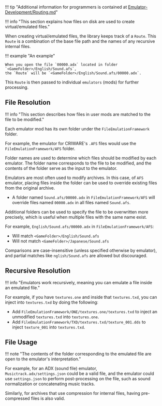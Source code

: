 !!! tip "Additional information for programmers is contained at [Emulator-Development/Routing.md][routing]"

!!! info "This section explains how files on disk are used to create virtual/emulated files."

When creating virtual/emulated files, the library keeps track of a `Route`. This `Route` is a
combination of the base file path and the names of any recursive internal files.

!!! example "An example"

    When you open the file `00000.adx` located in folder `<GameFolder>/English/Sound.afs`,
    the `Route` will be `<GameFolder>/English/Sound.afs/00000.adx`.

This `Route` is then passed to individual `emulators` (mods) for further processing.

## File Resolution

!!! info "This section describes how files in user mods are matched to the file to be modified."

Each emulator mod has its own folder under the `FileEmulationFramework` folder.

For example, the emulator for CRIWARE's `.AFS` files would use the `FileEmulationFramework/AFS` folder.

Folder names are used to determine which files should be modified by each emulator.
The folder name corresponds to the file to be modified, and the contents of the folder serve
as the input to the emulator.

Emulators are most often used to modify archives. In this case, of `AFS` emulator, placing files
inside the folder can be used to override existing files from the original archive.

- A folder named `Sound.afs/00000.adx` in `FileEmulationFramework/AFS` will override files named
  `00000.adx` in all files named `Sound.afs`.

Additional folders can be used to specify the file to be overwritten more precisely, which is useful
when multiple files with the same name exist.

For example, `English/Sound.afs/00000.adx` in `FileEmulationFramework/AFS`:

- Will match `<GameFolder>/English/Sound.afs`
- Will not match `<GameFolder>/Japanese/Sound.afs`

Comparisons are case-insensitive (unless specified otherwise by emulator), and partial matches
like `nglish/Sound.afs` are allowed but discouraged.

## Recursive Resolution

!!! info "Emulators work recursively, meaning you can emulate a file inside an emulated file."

For example, if you have `textures.one` and inside that `textures.txd`, you can inject into `textures.txd` by doing the following:

- Add `FileEmulationFramework/ONE/textures.one/textures.txd` to inject an unmodified `textures.txd` into `textures.one`.
- Add `FileEmulationFramework/TXD/textures.txd/texture_001.dds` to inject `texture_001` into `textures.txd`.

## File Usage

!!! note "The contents of the folder corresponding to the emulated file are open to the emulator's interpretation."

For example, for an ADX (sound file) emulator, `Musictrack.adx/settings.json` could be a valid file,
and the emulator could use `settings.json` to perform post-processing on the file, such as sound
normalization or concatenating music tracks.

Similarly, for archives that use compression for internal files, having pre-compressed files is also valid.

[routing]: ./Emulator-Development/Routing.md